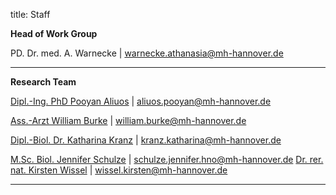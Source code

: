 title: Staff

**Head of Work Group**

PD. Dr. med. A. Warnecke | <warnecke.athanasia@mh-hannover.de>

---------------------------

**Research Team**

[Dipl.-Ing. PhD Pooyan Aliuos](staff/AP.html) | <aliuos.pooyan@mh-hannover.de>

[Ass.-Arzt William Burke](staff/WB.html) | <william.burke@mh-hannover.de>

[Dipl.-Biol. Dr. Katharina Kranz](staff/KK.html) | <kranz.katharina@mh-hannover.de>

[M.Sc. Biol. Jennifer Schulze](staff/JS.html) | <schulze.jennifer.hno@mh-hannover.de>
[Dr. rer. nat. Kirsten Wissel](staff/KW.html) | <wissel.kirsten@mh-hannover.de>


-----------------------------